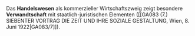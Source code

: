 
Das **Handelswesen** als kommerzieller Wirtschaftszweig zeigt besondere **Verwandtschaft** mit staatlich-juristischen Elementen ([[GA083 (7.) SIEBENTER VORTRAG DIE ZEIT UND IHRE SOZIALE GESTALTUNG, Wien, 8. Juni 1922|GA083/7]]).
